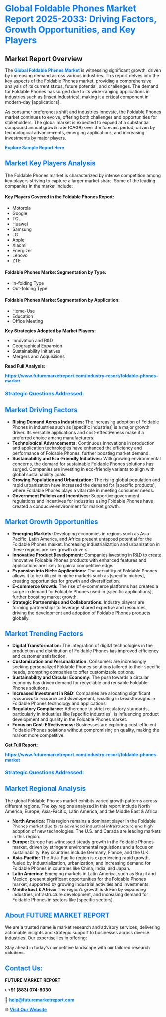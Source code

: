 <h1 style="color: #007BFF;">Global Foldable Phones Market Report 2025-2033: Driving Factors, Growth Opportunities, and Key Players</h1>

<section id="overview">
<h2>Market Report Overview</h2>
<p>The <a href="https://www.futuremarketreport.com/industry-report/foldable-phones-market" style="color: #007BFF; text-decoration: none;"><strong>Global Foldable Phones Market</strong></a> is witnessing significant growth, driven by increasing demand across various industries. This report delves into the key aspects of the Foldable Phones market, providing a comprehensive analysis of its current status, future potential, and challenges. The demand for Foldable Phones has surged due to its wide-ranging applications in industries such as [insert industries], making it a critical component in modern-day [applications].</p>
<p>As consumer preferences shift and industries innovate, the Foldable Phones market continues to evolve, offering both challenges and opportunities for stakeholders. The global market is expected to expand at a substantial compound annual growth rate (CAGR) over the forecast period, driven by technological advancements, emerging applications, and increasing investments by major players.</p>
</section>

<section id="overview">
<p><a href="https://www.futuremarketreport.com/request-sample/reportId=115359" style="color: #007BFF; text-decoration: none;"><strong>Explore Sample Report Here</strong></a></p>
</section>

<section id="key-players">
<h2 style="color: #007BFF;">Market Key Players Analysis</h2>
<p>The Foldable Phones market is characterized by intense competition among key players striving to capture a larger market share. Some of the leading companies in the market include:</p>
<h4>Key Players Covered in the Foldable Phones Report:</h4>
<ul><li>Motorola</li><li>Google</li><li>TCL</li><li>Huawei</li><li>Samsung</li><li>LG</li><li>Apple</li><li>Xiaomi</li><li>Energizer</li><li>Lenovo</li><li>ZTE</li></ul>
<h4>Foldable Phones Market Segmentation by Type:</h4>
<ul><li>In-folding Type</li><li>Out-folding Type</li></ul>

<h4>Foldable Phones Market Segmentation by Application:</h4>
<ul><li>Home-Use</li><li>Education</li><li>Office Meeting</li></ul>
<p><strong>Key Strategies Adopted by Market Players:</strong></p>
<ul>
<li>Innovation and R&D</li>
<li>Geographical Expansion</li>
<li>Sustainability Initiatives</li>
<li>Mergers and Acquisitions</li>
</ul>
</section>

<section>
<p><strong>Read Full Analysis: </strong></p><a href="https://www.futuremarketreport.com/industry-report/foldable-phones-market" style="color: #007BFF; text-decoration: none;"><strong>https://www.futuremarketreport.com/industry-report/foldable-phones-market</strong></a>
<h3 style="color: #007BFF;">Strategic Questions Addressed:</h3>
</section>

<section id="driving-factors">
<h2 style="color: #007BFF;">Market Driving Factors</h2>
<ul>
<li><strong>Rising Demand Across Industries:</strong> The increasing adoption of Foldable Phones in industries such as [specific industries] is a major growth driver. Its versatile applications and cost-effectiveness make it a preferred choice among manufacturers.</li>
<li><strong>Technological Advancements:</strong> Continuous innovations in production and application technologies have enhanced the efficiency and performance of Foldable Phones, further boosting market demand.</li>
<li><strong>Sustainability and Eco-Friendly Initiatives:</strong> With growing environmental concerns, the demand for sustainable Foldable Phones solutions has surged. Companies are investing in eco-friendly variants to align with global sustainability goals.</li>
<li><strong>Growing Population and Urbanization:</strong> The rising global population and rapid urbanization have increased the demand for [specific products], where Foldable Phones plays a vital role in meeting consumer needs.</li>
<li><strong>Government Policies and Incentives:</strong> Supportive government regulations and incentives for industries using Foldable Phones have created a conducive environment for market growth.</li>
</ul>
</section>

<section id="growth-opportunities">
<h2 style="color: #007BFF;">Market Growth Opportunities</h2>
<ul>
<li><strong>Emerging Markets:</strong> Developing economies in regions such as Asia-Pacific, Latin America, and Africa present untapped potential for the Foldable Phones market. Increasing industrialization and urbanization in these regions are key growth drivers.</li>
<li><strong>Innovative Product Development:</strong> Companies investing in R&D to create innovative Foldable Phones products with enhanced features and applications are likely to gain a competitive edge.</li>
<li><strong>Expansion into Niche Applications:</strong> The versatility of Foldable Phones allows it to be utilized in niche markets such as [specific niches], creating opportunities for growth and diversification.</li>
<li><strong>E-commerce Growth:</strong> The rise of e-commerce platforms has created a surge in demand for Foldable Phones used in [specific applications], further boosting market growth.</li>
<li><strong>Strategic Partnerships and Collaborations:</strong> Industry players are forming partnerships to leverage shared expertise and resources, driving the development and adoption of Foldable Phones products globally.</li>
</ul>
</section>

<section id="trending-factors">
<h2 style="color: #007BFF;">Market Trending Factors</h2>
<ul>
<li><strong>Digital Transformation:</strong> The integration of digital technologies in the production and distribution of Foldable Phones has improved efficiency and customer satisfaction.</li>
<li><strong>Customization and Personalization:</strong> Consumers are increasingly seeking personalized Foldable Phones solutions tailored to their specific needs, prompting companies to offer customizable options.</li>
<li><strong>Sustainability and Circular Economy:</strong> The push towards a circular economy has driven demand for recyclable and reusable Foldable Phones solutions.</li>
<li><strong>Increased Investment in R&D:</strong> Companies are allocating significant resources to research and development, resulting in breakthroughs in Foldable Phones technology and applications.</li>
<li><strong>Regulatory Compliance:</strong> Adherence to strict regulatory standards, particularly in industries like [specific industries], is influencing product development and quality in the Foldable Phones market.</li>
<li><strong>Focus on Cost-Effectiveness:</strong> Businesses are exploring cost-efficient Foldable Phones solutions without compromising on quality, making the market more competitive.</li>
</ul>
</section>

<section>
<p><strong>Get Full Report: </strong></p><a href="https://www.futuremarketreport.com/industry-report/foldable-phones-market" style="color: #007BFF; text-decoration: none;"><strong>https://www.futuremarketreport.com/industry-report/foldable-phones-market</strong></a>
<h3 style="color: #007BFF;">Strategic Questions Addressed:</h3>
</section>


<section id="regional-analysis">
<h2 style="color: #007BFF;">Market Regional Analysis</h2>
<p>The global Foldable Phones market exhibits varied growth patterns across different regions. The key regions analyzed in this report include North America, Europe, Asia-Pacific, Latin America, and the Middle East & Africa:</p>
<ul>
<li><strong>North America:</strong> This region remains a dominant player in the Foldable Phones market due to its advanced industrial infrastructure and high adoption of new technologies. The U.S. and Canada are leading markets in this region.</li>
<li><strong>Europe:</strong> Europe has witnessed steady growth in the Foldable Phones market, driven by stringent environmental regulations and a focus on sustainability. Key countries include Germany, France, and the U.K.</li>
<li><strong>Asia-Pacific:</strong> The Asia-Pacific region is experiencing rapid growth, fueled by industrialization, urbanization, and increasing demand for Foldable Phones in countries like China, India, and Japan.</li>
<li><strong>Latin America:</strong> Emerging markets in Latin America, such as Brazil and Mexico, present significant opportunities for the Foldable Phones market, supported by growing industrial activities and investments.</li>
<li><strong>Middle East & Africa:</strong> The region’s growth is driven by expanding industries, infrastructure development, and increasing demand for Foldable Phones in sectors like [specific sectors].</li>
</ul>
</section>

<footer>
<h2 style="color: #007BFF;">About FUTURE MARKET REPORT</h2>
<p>We are a trusted name in market research and advisory services, delivering actionable insights and strategic support to businesses across diverse industries. Our expertise lies in offering:</p>

<p>Stay ahead in today’s competitive landscape with our tailored research solutions.</p>

<h2 style="color: #007BFF;">Contact Us:</h2>
<p><strong>FUTURE MARKET REPORT</strong></p>
<p>📞 <strong>+91 (883) 074-8030</strong></p>
<p>📧 <strong><a href="mailto:help@futuremarketreport.com" style="color: #007BFF;">help@futuremarketreport.com</a></strong></p>
<p>🌐 <strong><a href="https://www.futuremarketreport.com/" style="color: #007BFF;">Visit Our Website</a></strong></p>
</footer>